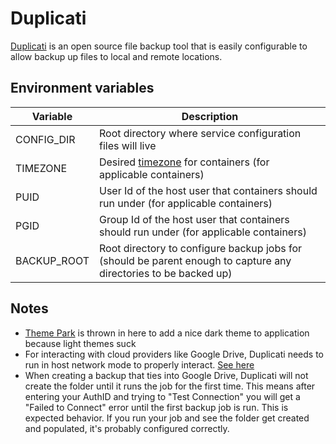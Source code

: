 # Duplicati

[Duplicati](https://www.duplicati.com/) is an open source file backup tool that is easily configurable to allow backup up files to local and remote locations.

## Environment variables

| Variable    | Description                                                                                                                 |
| ----------- | --------------------------------------------------------------------------------------------------------------------------- |
| CONFIG_DIR  | Root directory where service configuration files will live                                                                  |
| TIMEZONE    | Desired [timezone](https://en.wikipedia.org/wiki/List_of_tz_database_time_zones) for containers (for applicable containers) |
| PUID        | User Id of the host user that containers should run under (for applicable containers)                                       |
| PGID        | Group Id of the host user that containers should run under (for applicable containers)                                      |
| BACKUP_ROOT | Root directory to configure backup jobs for (should be parent enough to capture any directories to be backed up)            |

## Notes

- [Theme Park](https://theme-park.dev/) is thrown in here to add a nice dark theme to application because light themes suck
- For interacting with cloud providers like Google Drive, Duplicati needs to run in host network mode to properly interact. [See here](https://forum.duplicati.com/t/google-drive-shared-drive-path-error/14036/3)
- When creating a backup that ties into Google Drive, Duplicati will not create the folder until it runs the job for the first time. This means after entering your AuthID and trying to "Test Connection" you will get a "Failed to Connect" error until the first backup job is run. This is expected behavior. If you run your job and see the folder get created and populated, it's probably configured correctly.
